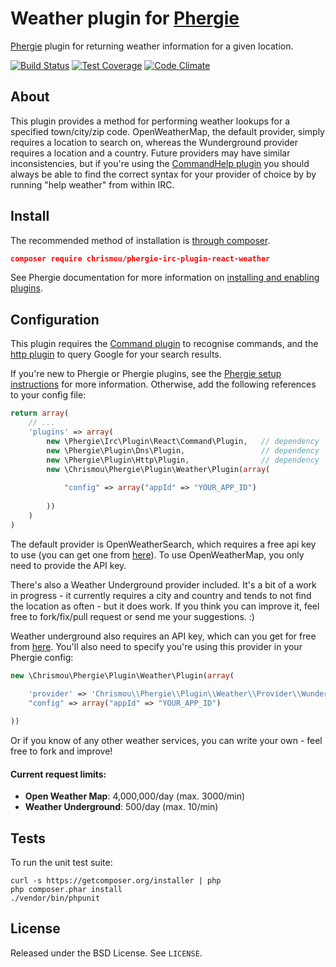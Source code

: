 # Weather plugin for [Phergie](http://github.com/phergie/phergie-irc-bot-react/)

[Phergie](http://github.com/phergie/phergie-irc-bot-react/) plugin for returning weather information for a given location.

[![Build Status](https://scrutinizer-ci.com/g/chrismou/phergie-irc-plugin-react-weather/badges/build.png?b=master)](https://scrutinizer-ci.com/g/chrismou/phergie-irc-plugin-react-weather/build-status/master)
[![Test Coverage](https://codeclimate.com/github/chrismou/phergie-irc-plugin-react-weather/badges/coverage.svg)](https://codeclimate.com/github/chrismou/phergie-irc-plugin-react-weather/coverage)
[![Code Climate](https://codeclimate.com/github/chrismou/phergie-irc-plugin-react-weather/badges/gpa.svg)](https://codeclimate.com/github/chrismou/phergie-irc-plugin-react-weather)

## About
This plugin provides a method for performing weather lookups for a specified town/city/zip code. OpenWeatherMap, the default provider, simply requires a location to search on,
whereas the Wunderground provider requires a location and a country. Future providers may have similar inconsistencies, but if you're using the 
[CommandHelp plugin](https://github.com/phergie/phergie-irc-plugin-react-commandhelp) you should always be able to find the correct syntax for your provider of choice by by running 
"help weather" from within IRC.

## Install

The recommended method of installation is [through composer](http://getcomposer.org).

```JSON
composer require chrismou/phergie-irc-plugin-react-weather
```

See Phergie documentation for more information on
[installing and enabling plugins](https://github.com/phergie/phergie-irc-bot-react/wiki/Usage#plugins).

## Configuration

This plugin requires the [Command plugin](https://github.com/phergie/phergie-irc-plugin-react-command) to recognise commands, and the
[http plugin](https://github.com/phergie/phergie-http) to query Google for your search results.

If you're new to Phergie or Phergie plugins, see the [Phergie setup instructions](https://github.com/phergie/phergie-irc-bot-react/wiki/Usage#configuration)
for more information.  Otherwise, add the following references to your config file:

```php
return array(
	// ...
    'plugins' => array(
		new \Phergie\Irc\Plugin\React\Command\Plugin,   // dependency
		new \Phergie\Plugin\Dns\Plugin,                 // dependency
		new \Phergie\Plugin\Http\Plugin,                // dependency
		new \Chrismou\Phergie\Plugin\Weather\Plugin(array(
        
            "config" => array("appId" => "YOUR_APP_ID")
        
        ))
	)
)
```

The default provider is OpenWeatherSearch, which requires a free api key to use (you can get one from 
[here](http://openweathermap.org/appid)).  To use OpenWeatherMap, you only need to provide the API key.

There's also a Weather Underground provider included. It's a bit of a work in progress - it currently requires a city and country and tends to not find 
the location as often - but it does work.  If you think you can improve it, feel free to fork/fix/pull request or send me your suggestions. :)

Weather underground also requires an API key, which can you get for free from [here](http://www.wunderground.com/weather/api/). You'll also need to
specify you're using this provider in your Phergie config:

```php
new \Chrismou\Phergie\Plugin\Weather\Plugin(array(
	
	'provider' => 'Chrismou\\Phergie\\Plugin\\Weather\\Provider\\Wunderground',
    "config" => array("appId" => "YOUR_APP_ID")

))
```
Or if you know of any other weather services, you can write your own - feel free to fork and improve!

#### Current request limits:
* **Open Weather Map**: 4,000,000/day (max. 3000/min)
* **Weather Underground**: 500/day (max. 10/min)

## Tests

To run the unit test suite:

```
curl -s https://getcomposer.org/installer | php
php composer.phar install
./vendor/bin/phpunit
```

## License

Released under the BSD License. See `LICENSE`.
